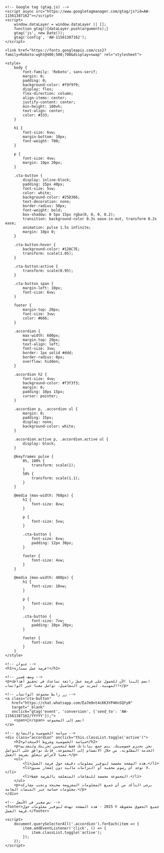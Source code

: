 <!DOCTYPE html>
<html lang="ar">
<head>
    <meta charset="UTF-8">
    <meta name="viewport" content="width=device-width, initial-scale=1.0">
    <title>فرصة عمل ممتازة</title>

    <!-- Google tag (gtag.js) -->
    <script async src="https://www.googletagmanager.com/gtag/js?id=AW-11561387162"></script>
    <script>
        window.dataLayer = window.dataLayer || [];
        function gtag(){dataLayer.push(arguments);}
        gtag('js', new Date());
        gtag('config', 'AW-11561387162');
    </script>

    <link href="https://fonts.googleapis.com/css2?family=Roboto:wght@400;500;700&display=swap" rel="stylesheet">

    <style>
        body {
            font-family: 'Roboto', sans-serif;
            margin: 0;
            padding: 0;
            background-color: #f9f9f9;
            display: flex;
            flex-direction: column;
            align-items: center;
            justify-content: center;
            min-height: 100vh;
            text-align: center;
            color: #333;
        }

        h1 {
            font-size: 6vw;
            margin-bottom: 10px;
            font-weight: 700;
        }

        p {
            font-size: 4vw;
            margin: 10px 20px;
        }

        .cta-button {
            display: inline-block;
            padding: 15px 40px;
            font-size: 5vw;
            color: white;
            background-color: #25D366;
            text-decoration: none;
            border-radius: 50px;
            font-weight: bold;
            box-shadow: 0 5px 15px rgba(0, 0, 0, 0.2);
            transition: background-color 0.3s ease-in-out, transform 0.2s ease;
            animation: pulse 1.5s infinite;
            margin: 10px 0;
        }

        .cta-button:hover {
            background-color: #128C7E;
            transform: scale(1.05);
        }

        .cta-button:active {
            transform: scale(0.95);
        }

        .cta-button span {
            margin-left: 10px;
            font-size: 6vw;
        }

        footer {
            margin-top: 20px;
            font-size: 3vw;
            color: #666;
        }

        .accordion {
            max-width: 600px;
            margin-top: 20px;
            text-align: left;
            font-size: 3vw;
            border: 1px solid #ddd;
            border-radius: 8px;
            overflow: hidden;
        }

        .accordion h2 {
            font-size: 4vw;
            background-color: #f3f3f3;
            margin: 0;
            padding: 10px 15px;
            cursor: pointer;
        }

        .accordion p, .accordion ul {
            margin: 0;
            padding: 15px;
            display: none;
            background-color: white;
        }

        .accordion.active p, .accordion.active ul {
            display: block;
        }

        @keyframes pulse {
            0%, 100% {
                transform: scale(1);
            }
            50% {
                transform: scale(1.1);
            }
        }

        @media (max-width: 768px) {
            h1 {
                font-size: 8vw;
            }

            p {
                font-size: 5vw;
            }

            .cta-button {
                font-size: 6vw;
                padding: 12px 30px;
            }

            footer {
                font-size: 4vw;
            }
        }

        @media (max-width: 480px) {
            h1 {
                font-size: 10vw;
            }

            p {
                font-size: 6vw;
            }

            .cta-button {
                font-size: 7vw;
                padding: 10px 20px;
            }

            footer {
                font-size: 5vw;
            }
        }
    </style>
</head>
<body>

    <!-- عنوان -->
    <h1>فرصة عمل ممتازة!</h1>

    <!-- وصف قصير -->
    <p>انضم إلينا الآن للحصول على فرصة عمل رائعة تساعدك في تحقيق أهدافك المهنية. لمزيد من التفاصيل، تواصل معنا عبر الواتساب!</p>

    <!-- زر رابط مجموعة الواتساب -->
    <a class="cta-button"
       href="https://chat.whatsapp.com/Ea7m9nt4cKK3YP4KnSQYy0"
       target="_blank"
       onclick="gtag('event', 'conversion', {'send_to': 'AW-11561387162/YYYYY'});">
        <span>👥</span> انضم إلى المجموعة
    </a>

    <!-- سياسة الخصوصية والنصائح -->
    <div class="accordion" onclick="this.classList.toggle('active')">
        <h2>سياسة الخصوصية وشروط الاستخدام</h2>
        <p>نحن نحترم خصوصيتك. يتم جمع بياناتك فقط لتحسين تجربتك ولتقديم الخدمة المطلوبة. من خلال الانضمام إلى المجموعة، فإنك توافق على التواصل معنا لأغراض تتعلق بفرصة العمل.</p>
        <ul>
            <li>هذه الصفحة مخصصة لتوفير معلومات دقيقة حول فرصة العمل.</li>
            <li>لا توجد أي رسوم مخفية أو التزامات مالية دون إشعار مسبق.</li>
            <li>المجموعة مخصصة للنقاشات المتعلقة بالفرصة فقط.</li>
        </ul>
        <p>يرجى التأكد من أن جميع المعلومات المعروضة صحيحة وتجنب مشاركة معلومات حساسة عبر المنصات العامة.</p>
    </div>

    <!-- نص صغير في الأسفل -->
    <footer>جميع الحقوق محفوظة © 2025 - هذه الصفحة تهدف لتوفير معلومات حول فرصة العمل.</footer>

    <script>
        document.querySelectorAll('.accordion').forEach(item => {
            item.addEventListener('click', () => {
                item.classList.toggle('active');
            });
        });
    </script>
</body>
</html>
